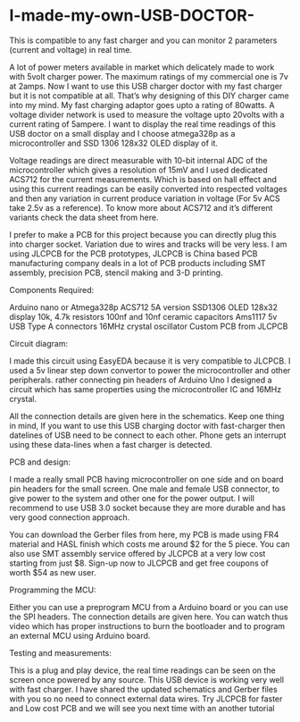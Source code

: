 # I-made-my-own-USB-DOCTOR-
This is compatible to any fast charger and you can monitor 2 parameters (current and voltage) in real time.

A lot of power meters available in market which delicately made to work with 5volt charger power. The maximum ratings of my commercial one is 7v at 2amps. Now I want to use this USB charger doctor with my fast charger but it is not compatible at all. That’s why designing of this DIY charger came into my mind. My fast charging adaptor goes upto a rating of 80watts. A voltage divider network is used to measure the voltage upto 20volts with a current rating of 5ampere. I want to display the real time readings of this USB doctor on a small display and I choose atmega328p as a microcontroller and SSD 1306 128x32 OLED display of it.

Voltage readings are direct measurable with 10-bit internal ADC of the microcontroller which gives a resolution of 15mV and I used dedicated ACS712 for the current measurements. Which is based on hall effect and using this current readings can be easily converted into respected voltages and then any variation in current produce variation in voltage (For 5v ACS take 2.5v as a reference). To know more about ACS712 and it’s different variants check the data sheet from here.

I prefer to make a PCB for this project because you can directly plug this into charger socket. Variation due to wires and tracks will be very less. I am using JLCPCB for the PCB prototypes, JLCPCB is China based PCB manufacturing company deals in a lot of PCB products including SMT assembly, precision PCB, stencil making and 3-D printing.

Components Required:

Arduino nano or Atmega328p
ACS712 5A version
SSD1306 OLED 128x32 display
10k, 4.7k resistors
100nf and 10nf ceramic capacitors
Ams1117 5v
USB Type A connectors
16MHz crystal oscillator
Custom PCB from JLCPCB

Circuit diagram:

I made this circuit using EasyEDA because it is very compatible to JLCPCB. I used a 5v linear step down convertor to power the microcontroller and other peripherals. rather connecting pin headers of Arduino Uno I designed a circuit which has same properties using the microcontroller IC and 16MHz crystal.

All the connection details are given here in the schematics. Keep one thing in mind, If you want to use this USB charging doctor with fast-charger then datelines of USB need to be connect to each other. Phone gets an interrupt using these data-lines when a fast charger is detected.

PCB and design:

I made a really small PCB having microcontroller on one side and on board pin headers for the small screen. One male and female USB connector, to give power to the system and other one for the power output. I will recommend to use USB 3.0 socket because they are more durable and has very good connection approach.

You can download the Gerber files from here, my PCB is made using FR4 material and HASL finish which  costs me around $2 for the 5 piece. You can also use SMT assembly service offered by JLCPCB at a very low cost starting from just $8. Sign-up now to JLCPCB and get free coupons of worth $54 as new user.


Programming the MCU:

Either you can use a preprogram MCU from a Arduino board or you can use the SPI headers. The connection details are given here. You can watch thus video which has proper instructions to burn the bootloader and to program an external MCU using Arduino board.

Testing and measurements:

This is a plug and play device, the real time readings can be seen on the screen once powered by any source. This USB device is working very well with fast charger. I have shared the updated schematics and Gerber files with you so no need to connect external data wires. Try JLCPCB for faster and Low cost PCB and we will see you next time with an another tutorial
